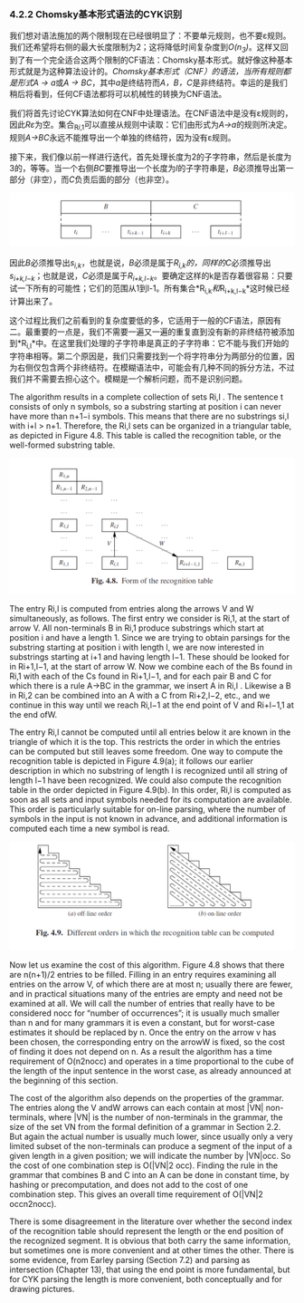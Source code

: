 ### 4.2.2 Chomsky基本形式语法的CYK识别

我们想对语法施加的两个限制现在已经很明显了：不要单元规则，也不要ε规则。我们还希望将右侧的最大长度限制为2；这将降低时间复杂度到*O(n<sub>3</sub>)*。这样又回到了有一个完全适合这两个限制的CF语法：Chomsky基本形式。就好像这种基本形式就是为这种算法设计的。*Chomsky基本形式（CNF）*的语法，当所有规则都是形式*A → a*或*A → BC*，其中*a*是终结符而*A，B，C*是非终结符。幸运的是我们稍后将看到，任何CF语法都将可以机械性的转换为CNF语法。

我们将首先讨论CYK算法如何在CNF中处理语法。在CNF语法中是没有ε规则的，因此*Rε*为空。集合<sub>R*i*,1</sub>可以直接从规则中读取：它们由形式为*A→a*的规则所决定。规则*A→BC*永远不能推导出一个单独的终结符，因为没有ε规则。

接下来，我们像以前一样进行迭代，首先处理长度为2的子字符串，然后是长度为3的，等等。当一个右侧*BC*要推导出一个长度为*l*的子字符串是，*B*必须推导出第一部分（非空），而*C*负责后面的部分（也非空）。

![图1](../../img/4.2.2_1.png)

因此*B*必须推导出*s<sub>i,k</sub>*，也就是说，*B*必须是属于*R<sub>i,k</sub>*的，同样的*C*必须推导出*s<sub>i+k,l−k</sub>*；也就是说，*C*必须是属于*R<sub>i+k,l−k</sub>*。要确定这样的k是否存着很容易：只要试一下所有的可能性；它们的范围从1到l-1。所有集合*R<sub>i,k</sub>*和*R<sub>i+k,l−k</sub>*这时候已经计算出来了。

这个过程比我们之前看到的复杂度要低的多，它适用于一般的CF语法，原因有二。最重要的一点是，我们不需要一遍又一遍的重复直到没有新的非终结符被添加到*R<sub>i,l</sub>*中。在这里我们处理的子字符串是真正的子字符串：它不能与我们开始的字符串相等。第二个原因是，我们只需要找到一个将字符串分为两部分的位置，因为右侧仅包含两个非终结符。在模糊语法中，可能会有几种不同的拆分方法，不过我们并不需要去担心这个。模糊是一个解析问题，而不是识别问题。

The algorithm results in a complete collection of sets Ri,l . The sentence t consists of only n symbols, so a substring starting at position i can never have more than n+1−i symbols. This means that there are no substrings si,l with i+l > n+1. Therefore, the Ri,l sets can be organized in a triangular table, as depicted in Figure 4.8. This table is called the recognition table, or the well-formed substring table.

![图1](../../img/4.2.2_2-Fig.4.8.png)

The entry Ri,l is computed from entries along the arrows V and W simultaneously, as follows. The first entry we consider is Ri,1, at the start of arrow V. All non-terminals B in Ri,1 produce substrings which start at position i and have a length 1. Since we are trying to obtain parsings for the substring starting at position i with length l, we are now interested in substrings starting at i+1 and having length l−1. These should be looked for in Ri+1,l−1, at the start of arrow W. Now we combine each of the Bs found in Ri,1 with each of the Cs found in Ri+1,l−1, and for each pair B and C for which there is a rule A→BC in the grammar, we insert A in Ri,l . Likewise a B in Ri,2 can be combined into an A with a C from Ri+2,l−2, etc., and we continue in this way until we reach Ri,l−1 at the end point of V and Ri+l−1,1 at the end ofW.

The entry Ri,l cannot be computed until all entries below it are known in the triangle of which it is the top. This restricts the order in which the entries can be computed but still leaves some freedom. One way to compute the recognition table is depicted in Figure 4.9(a); it follows our earlier description in which no substring of length l is recognized until all string of length l−1 have been recognized. We could also compute the recognition table in the order depicted in Figure 4.9(b). In this order, Ri,l is computed as soon as all sets and input symbols needed for its computation are available. This order is particularly suitable for on-line parsing, where the number of symbols in the input is not known in advance, and additional information is computed each time a new symbol is read.

![图1](../../img/4.2.2_3-Fig.4.9.png)

Now let us examine the cost of this algorithm. Figure 4.8 shows that there are n(n+1)/2 entries to be filled. Filling in an entry requires examining all entries on the arrow V, of which there are at most n; usually there are fewer, and in practical situations many of the entries are empty and need not be examined at all. We will call the number of entries that really have to be considered nocc for “number of occurrences”; it is usually much smaller than n and for many grammars it is even a constant, but for worst-case estimates it should be replaced by n. Once the entry on the arrow v has been chosen, the corresponding entry on the arrowW is fixed, so the cost of finding it does not depend on n. As a result the algorithm has a time requirement of O(n2nocc) and operates in a time proportional to the cube of the length of the input sentence in the worst case, as already announced at the beginning of this section.

The cost of the algorithm also depends on the properties of the grammar. The entries along the V andW arrows can each contain at most |VN| non-terminals, where |VN| is the number of non-terminals in the grammar, the size of the set VN from the formal definition of a grammar in Section 2.2. But again the actual number is usually much lower, since usually only a very limited subset of the non-terminals can produce a segment of the input of a given length in a given position; we will indicate the number by |VN|occ. So the cost of one combination step is O(|VN|2 occ). Finding the rule in the grammar that combines B and C into an A can be done in constant time, by hashing or precomputation, and does not add to the cost of one combination step. This gives an overall time requirement of O(|VN|2 occn2nocc).

There is some disagreement in the literature over whether the second index of the recognition table should represent the length or the end position of the recognized segment. It is obvious that both carry the same information, but sometimes one is more convenient and at other times the other. There is some evidence, from Earley parsing (Section 7.2) and parsing as intersection (Chapter 13), that using the end point is more fundamental, but for CYK parsing the length is more convenient, both conceptually and for drawing pictures.